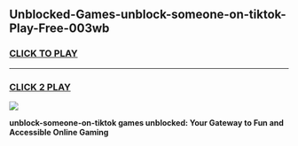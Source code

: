 
## Unblocked-Games-unblock-someone-on-tiktok-Play-Free-003wb
<h3>
<a href="https://premium76.site?title=unblock-someone-on-tiktok&ref=21A">CLICK TO PLAY</a></h3>
<hr>

<h3>
<a href="https://premium76.site?title=unblock-someone-on-tiktok&ref=21A">CLICK 2 PLAY</a>
  
</h3>

<a href="https://premium76.site?title=unblock-someone-on-tiktok&ref=21A"><img src="https://clearcache.store/games.png"></a>


**unblock-someone-on-tiktok games unblocked: Your Gateway to Fun and Accessible Online Gaming**
